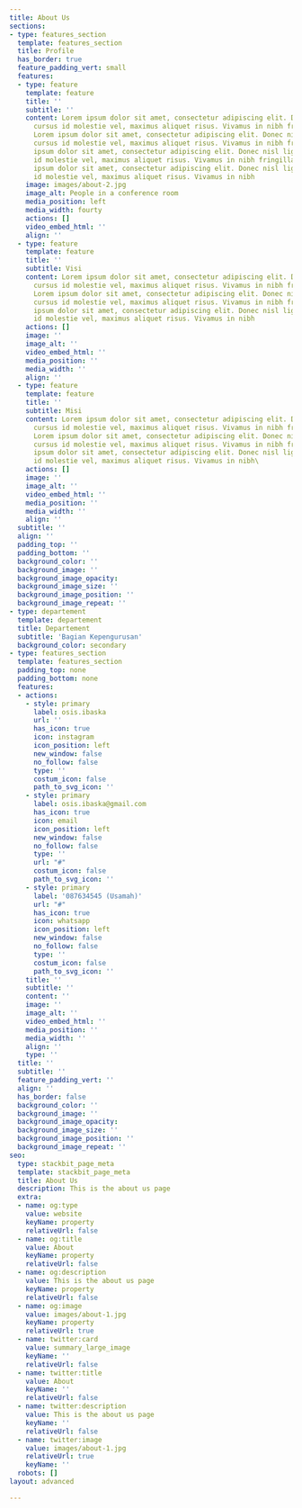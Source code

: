 ```yaml
---
title: About Us
sections:
- type: features_section
  template: features_section
  title: Profile
  has_border: true
  feature_padding_vert: small
  features:
  - type: feature
    template: feature
    title: ''
    subtitle: ''
    content: Lorem ipsum dolor sit amet, consectetur adipiscing elit. Donec nisl ligula,
      cursus id molestie vel, maximus aliquet risus. Vivamus in nibh fringilla, fringilla.
      Lorem ipsum dolor sit amet, consectetur adipiscing elit. Donec nisl ligula,
      cursus id molestie vel, maximus aliquet risus. Vivamus in nibh fringilla, fringilla.Lorem
      ipsum dolor sit amet, consectetur adipiscing elit. Donec nisl ligula, cursus
      id molestie vel, maximus aliquet risus. Vivamus in nibh fringilla, fringilla.Lorem
      ipsum dolor sit amet, consectetur adipiscing elit. Donec nisl ligula, cursus
      id molestie vel, maximus aliquet risus. Vivamus in nibh
    image: images/about-2.jpg
    image_alt: People in a conference room
    media_position: left
    media_width: fourty
    actions: []
    video_embed_html: ''
    align: ''
  - type: feature
    template: feature
    title: ''
    subtitle: Visi
    content: Lorem ipsum dolor sit amet, consectetur adipiscing elit. Donec nisl ligula,
      cursus id molestie vel, maximus aliquet risus. Vivamus in nibh fringilla, fringilla.
      Lorem ipsum dolor sit amet, consectetur adipiscing elit. Donec nisl ligula,
      cursus id molestie vel, maximus aliquet risus. Vivamus in nibh fringilla, fringilla.Lorem
      ipsum dolor sit amet, consectetur adipiscing elit. Donec nisl ligula, cursus
      id molestie vel, maximus aliquet risus. Vivamus in nibh
    actions: []
    image: ''
    image_alt: ''
    video_embed_html: ''
    media_position: ''
    media_width: ''
    align: ''
  - type: feature
    template: feature
    title: ''
    subtitle: Misi
    content: Lorem ipsum dolor sit amet, consectetur adipiscing elit. Donec nisl ligula,
      cursus id molestie vel, maximus aliquet risus. Vivamus in nibh fringilla, fringilla.
      Lorem ipsum dolor sit amet, consectetur adipiscing elit. Donec nisl ligula,
      cursus id molestie vel, maximus aliquet risus. Vivamus in nibh fringilla, fringilla.Lorem
      ipsum dolor sit amet, consectetur adipiscing elit. Donec nisl ligula, cursus
      id molestie vel, maximus aliquet risus. Vivamus in nibh\
    actions: []
    image: ''
    image_alt: ''
    video_embed_html: ''
    media_position: ''
    media_width: ''
    align: ''
  subtitle: ''
  align: ''
  padding_top: ''
  padding_bottom: ''
  background_color: ''
  background_image: ''
  background_image_opacity: 
  background_image_size: ''
  background_image_position: ''
  background_image_repeat: ''
- type: departement
  template: departement
  title: Departement
  subtitle: 'Bagian Kepengurusan'
  background_color: secondary
- type: features_section
  template: features_section
  padding_top: none
  padding_bottom: none
  features:
  - actions:
    - style: primary
      label: osis.ibaska
      url: ''
      has_icon: true
      icon: instagram
      icon_position: left
      new_window: false
      no_follow: false
      type: ''
      costum_icon: false
      path_to_svg_icon: ''
    - style: primary
      label: osis.ibaska@gmail.com
      has_icon: true
      icon: email
      icon_position: left
      new_window: false
      no_follow: false
      type: ''
      url: "#"
      costum_icon: false
      path_to_svg_icon: ''
    - style: primary
      label: '087634545 (Usamah)'
      url: "#"
      has_icon: true
      icon: whatsapp
      icon_position: left
      new_window: false
      no_follow: false
      type: ''
      costum_icon: false
      path_to_svg_icon: ''
    title: ''
    subtitle: ''
    content: ''
    image: ''
    image_alt: ''
    video_embed_html: ''
    media_position: ''
    media_width: ''
    align: ''
    type: ''
  title: ''
  subtitle: ''
  feature_padding_vert: ''
  align: ''
  has_border: false
  background_color: ''
  background_image: ''
  background_image_opacity: 
  background_image_size: ''
  background_image_position: ''
  background_image_repeat: ''
seo:
  type: stackbit_page_meta
  template: stackbit_page_meta
  title: About Us
  description: This is the about us page
  extra:
  - name: og:type
    value: website
    keyName: property
    relativeUrl: false
  - name: og:title
    value: About
    keyName: property
    relativeUrl: false
  - name: og:description
    value: This is the about us page
    keyName: property
    relativeUrl: false
  - name: og:image
    value: images/about-1.jpg
    keyName: property
    relativeUrl: true
  - name: twitter:card
    value: summary_large_image
    keyName: ''
    relativeUrl: false
  - name: twitter:title
    value: About
    keyName: ''
    relativeUrl: false
  - name: twitter:description
    value: This is the about us page
    keyName: ''
    relativeUrl: false
  - name: twitter:image
    value: images/about-1.jpg
    relativeUrl: true
    keyName: ''
  robots: []
layout: advanced

---
```

